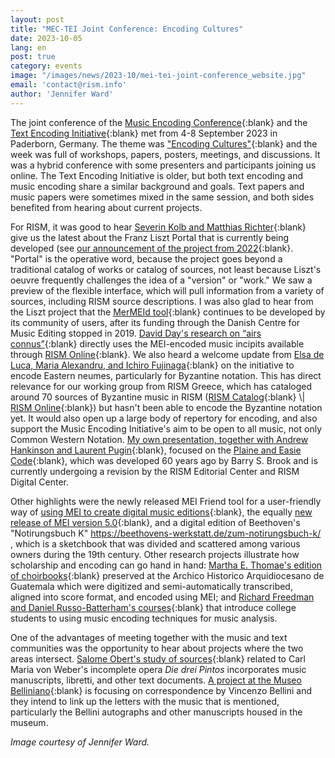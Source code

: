 ```yaml
---
layout: post
title: "MEC-TEI Joint Conference: Encoding Cultures"
date: 2023-10-05
lang: en
post: true
category: events
image: "/images/news/2023-10/mei-tei-joint-conference_website.jpg"
email: 'contact@rism.info'
author: 'Jennifer Ward'
---
```


The joint conference of the [Music Encoding Conference](https://music-encoding.org/){:blank} and the [Text Encoding Initiative](https://tei-c.org/){:blank} met from 4-8 September 2023 in Paderborn, Germany. The theme was ["Encoding Cultures"](https://teimec2023.uni-paderborn.de){:blank} and the week was full of workshops, papers, posters, meetings, and discussions. It was a hybrid conference with some presenters and participants joining us online. The Text Encoding Initiative is older, but both text encoding and music encoding share a similar background and goals. Text papers and music papers were sometimes mixed in the same session, and both sides benefited from hearing about current projects.

For RISM, it was good to hear [Severin Kolb and Matthias Richter](https://teimec2023.uni-paderborn.de/contributions/185.html){:blank} give us the latest about the Franz Liszt Portal that is currently being developed (see [our announcement of the project from 2022](https://rism.info/electronic_resources/2022/05/02/franz-liszt-digital.html){:blank}. "Portal" is the operative word, because the project goes beyond a traditional catalog of works or catalog of sources, not least because Liszt's oeuvre frequently challenges the idea of a "version" or "work." We saw a preview of the flexible interface, which will pull information from a variety of sources, including RISM source descriptions. I was also glad to hear from the Liszt project that the [MerMEId tool](https://www.edirom.de/werkzeuge.html){:blank} continues to be developed by its community of users, after its funding through the Danish Centre for Music Editing stopped in 2019. [David Day's research on “airs connus”](https://teimec2023.uni-paderborn.de/contributions/122.html){:blank} directly uses the MEI-encoded music incipits available through [RISM Online](https://rism.online/search?mode=incipits&page=1&rows=20){:blank}. We also heard a welcome update from [Elsa de Luca, Maria Alexandru, and Ichiro Fujinaga](https://teimec2023.uni-paderborn.de/contributions/128.html){:blank} on the initiative to encode Eastern neumes, particularly for Byzantine notation. This has direct relevance for our working group from RISM Greece, which has cataloged around 70 sources of Byzantine music in RISM ([RISM Catalog](https://opac.rism.info/search?View=rism&siglum=GR-*){:blank} \| [RISM Online](https://rism.online/search?nc=GR&mode=sources&page=1&rows=20){:blank}) but hasn't been able to encode the Byzantine notation yet. It would also open up a large body of repertory for encoding, and also support the Music Encoding Initiative's aim to be open to all music, not only Common Western Notation. [My own presentation, together with Andrew Hankinson and Laurent Pugin](https://teimec2023.uni-paderborn.de/contributions/114.html){:blank}, focused on the [Plaine and Easie Code](https://www.iaml.info/plaine-easie-code){:blank}, which was developed 60 years ago by Barry S. Brook and is currently undergoing a revision by the RISM Editorial Center and RISM Digital Center.

Other highlights were the newly released MEI Friend tool for a user-friendly way of [using MEI to create digital music editions](https://mei-friend.mdw.ac.at/){:blank}, the equally [new release of MEI version 5.0](https://music-encoding.org/guidelines/v5/content/){:blank}, and a digital edition of Beethoven's "Notirungsbuch K" https://beethovens-werkstatt.de/zum-notirungsbuch-k/ , which is a sketchbook that was divided and scattered among various owners during the 19th century. Other research projects illustrate how scholarship and encoding can go hand in hand: [Martha E. Thomae's edition of choirbooks](https://teimec2023.uni-paderborn.de/contributions/181.html){:blank} preserved at the Archico Historico Arquidiocesano de Guatemala which were digitized and semi-automatically transcribed, aligned into score format, and encoded using MEI; and [Richard Freedman and Daniel Russo-Batterham's courses](https://teimec2023.uni-paderborn.de/contributions/177.html){:blank} that introduce college students to using music encoding techniques for music analysis.

One of the advantages of meeting together with the music and text communities was the opportunity to hear about projects where the two areas intersect. [Salome Obert's study of sources](https://teimec2023.uni-paderborn.de/contributions/154.html){:blank} related to Carl Maria von Weber's incomplete opera _Die drei Pintos_ incorporates music manuscripts, libretti, and other text documents. [A project at the Museo Belliniano](https://teimec2023.uni-paderborn.de/contributions/140.html){:blank} is focusing on correspondence by Vincenzo Bellini and they intend to link up the letters with the music that is mentioned, particularly the Bellini autographs and other manuscripts housed in the museum.

_Image courtesy of Jennifer Ward._
